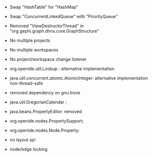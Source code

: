 * Swap "HashTable" for "HashMap"
* Swap "ConcurrentLinkedQueue" with "PriorityQueue"
* Removed "ViewDestructorThread" in "org.gephi.graph.dhns.core.GraphStructure"
* No multiple projects
* No multiple workspaces
* No project/workspace change listener
* org.openide.util.Lookup : alternative implementation

* java.util.concurrent.atomic.AtomicInteger: alternative implementation non-thread-safe
* removed dependency on gnu.trove

* java.util.GregorianCalendar : 

* java.beans.PropertyEditor: removed

* org.openide.nodes.PropertySupport;
* org.openide.nodes.Node.Property: 

* no layout spi
* node/edge locking